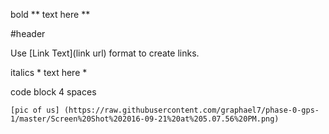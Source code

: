 bold
	** text here **

#header

Use [Link Text](link url) format to create links.

italics
	* text here *

code block
	4 spaces 

	[pic of us] (https://raw.githubusercontent.com/graphael7/phase-0-gps-1/master/Screen%20Shot%202016-09-21%20at%205.07.56%20PM.png)

	

